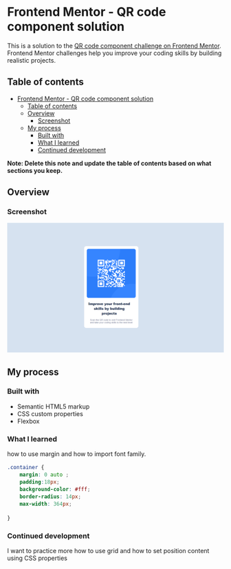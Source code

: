# Frontend Mentor - QR code component solution

This is a solution to the [QR code component challenge on Frontend Mentor](https://www.frontendmentor.io/challenges/qr-code-component-iux_sIO_H). Frontend Mentor challenges help you improve your coding skills by building realistic projects. 

## Table of contents

- [Frontend Mentor - QR code component solution](#frontend-mentor---qr-code-component-solution)
  - [Table of contents](#table-of-contents)
  - [Overview](#overview)
    - [Screenshot](#screenshot)
  - [My process](#my-process)
    - [Built with](#built-with)
    - [What I learned](#what-i-learned)
    - [Continued development](#continued-development)

**Note: Delete this note and update the table of contents based on what sections you keep.**

## Overview

### Screenshot

![](images/qr.png)


## My process

### Built with

- Semantic HTML5 markup
- CSS custom properties
- Flexbox


### What I learned
how to use margin and how to import font family.
```css
.container {
    margin: 0 auto ;
    padding:18px;
    background-color: #fff;
    border-radius: 14px;
    max-width: 364px;
    
}
```

### Continued development

I want to practice more how to use grid and how to set position content using CSS properties



